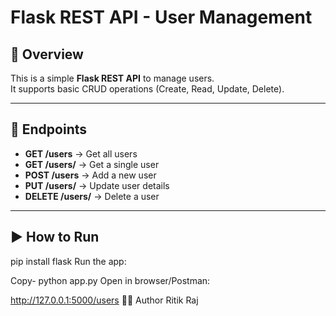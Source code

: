 # Flask REST API - User Management

## 📌 Overview
This is a simple **Flask REST API** to manage users.  
It supports basic CRUD operations (Create, Read, Update, Delete).  

---

## 🚀 Endpoints
- **GET /users** → Get all users  
- **GET /users/<id>** → Get a single user  
- **POST /users** → Add a new user  
- **PUT /users/<id>** → Update user details  
- **DELETE /users/<id>** → Delete a user  

---

## ▶️ How to Run
   pip install flask
Run the app:

Copy-
python app.py
Open in browser/Postman:


http://127.0.0.1:5000/users
👨‍💻 Author
Ritik Raj
